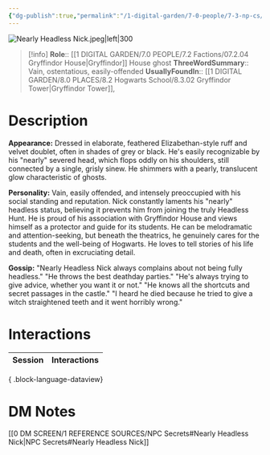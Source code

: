 ```yaml
---
{"dg-publish":true,"permalink":"/1-digital-garden/7-0-people/7-3-np-cs/nearly-headless-nick-sir-nicholas-de-mimsy-porpington/","tags":["#person","hogwarts","hogwarts-faculty","ghost","gryffindor"]}
---
```


![Nearly Headless Nick.jpeg|left|300](/img/user/1%20DIGITAL%20GARDEN/7.0%20PEOPLE/7.3%20NPCs/Headshots/Nearly%20Headless%20Nick.jpeg)
>[!info] 
>**Role**:: [[1 DIGITAL GARDEN/7.0 PEOPLE/7.2 Factions/07.2.04 Gryffindor House\|Gryffindor]] House ghost
>**ThreeWordSummary**:: Vain, ostentatious, easily-offended
>**UsuallyFoundIn**:: [[1 DIGITAL GARDEN/8.0 PLACES/8.2 Hogwarts School/8.3.02 Gryffindor Tower\|Gryffindor Tower]], 
# Description

**Appearance:** Dressed in elaborate, feathered Elizabethan-style ruff and velvet doublet, often in shades of grey or black. He's easily recognizable by his "nearly" severed head, which flops oddly on his shoulders, still connected by a single, grisly sinew. He shimmers with a pearly, translucent glow characteristic of ghosts.

**Personality:** Vain, easily offended, and intensely preoccupied with his social standing and reputation. Nick constantly laments his "nearly" headless status, believing it prevents him from joining the truly Headless Hunt. He is proud of his association with Gryffindor House and views himself as a protector and guide for its students. He can be melodramatic and attention-seeking, but beneath the theatrics, he genuinely cares for the students and the well-being of Hogwarts. He loves to tell stories of his life and death, often in excruciating detail.

**Gossip:** "Nearly Headless Nick always complains about not being fully headless." "He throws the best deathday parties." "He's always trying to give advice, whether you want it or not." "He knows all the shortcuts and secret passages in the castle." "I heard he died because he tried to give a witch straightened teeth and it went horribly wrong."

# Interactions

| Session | Interactions |
| ------- | ------------ |

{ .block-language-dataview}

# DM Notes

[[0 DM SCREEN/1 REFERENCE SOURCES/NPC Secrets#Nearly Headless Nick\|NPC Secrets#Nearly Headless Nick]]